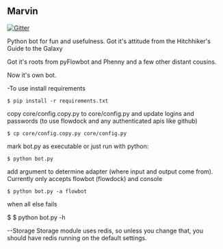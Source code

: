 Marvin
---------

[![Gitter](https://badges.gitter.im/Join%20Chat.svg)](https://gitter.im/foresterh/marvin?utm_source=badge&utm_medium=badge&utm_campaign=pr-badge&utm_content=badge)

Python bot for fun and usefulness.
Got it's attitude from the Hitchhiker's Guide to the Galaxy

Got it's roots from pyFlowbot and Phenny and a few other distant cousins.

Now it's own bot.

-To use
install requirements

    $ pip install -r requirements.txt

copy core/config.copy.py to core/config.py and update logins and passwords (to use flowdock and any authenticated apis like github)

    $ cp core/config.copy.py core/config.py

mark bot.py as executable or just run with python:

    $ python bot.py

add argument to determine adapter (where input and output come from).  Currently only accepts flowbot (flowdock) and console

    $ python bot.py -a flowbot

when all else fails
     
$
$ python bot.py -h

--Storage
Storage module uses redis, so unless you change that, you should have redis running on the default settings.
